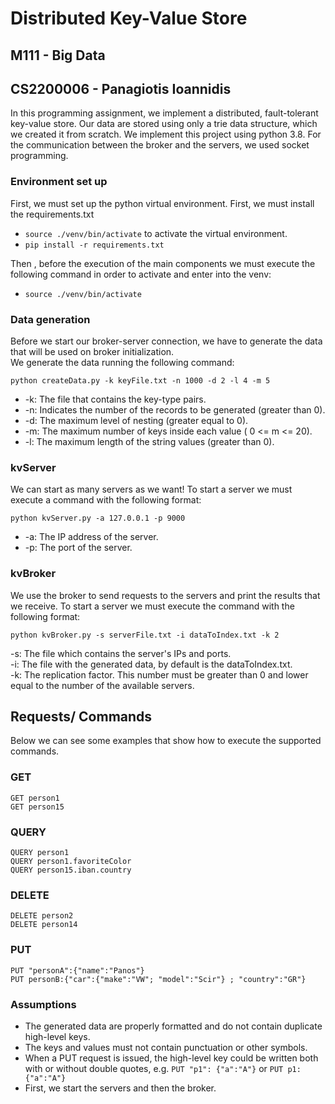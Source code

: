 # Distributed Key-Value Store

## M111 - Big Data

## CS2200006 - Panagiotis Ioannidis

In this programming assignment, we implement a distributed, fault-tolerant key-value store. Our data are stored using
only a trie data structure, which we created it from scratch. We implement this project using python 3.8. For the
communication between the broker and the servers, we used socket programming.

### Environment set up
First, we must set up the python virtual environment. First, we must install the requirements.txt
- `source ./venv/bin/activate` to activate the virtual environment.  
- `pip install -r requirements.txt`  

Then , before the execution of the main components we must execute the following command in order to activate and 
enter into the venv:  
- `source ./venv/bin/activate`  

### Data generation

Before we start our broker-server connection, we have to generate the data that will be used on broker initialization.  
We generate the data running the following command:

`python createData.py -k keyFile.txt -n 1000 -d 2 -l 4 -m 5`

- -k: The file that contains the key-type pairs.
- -n: Indicates the number of the records to be generated (greater than 0).
- -d: The maximum level of nesting (greater equal to 0).
- -m: The maximum number of keys inside each value ( 0 <= m <= 20).
- -l: The maximum length of the string values (greater than 0).

### kvServer

We can start as many servers as we want! To start a server we must execute a command with the following format:

`python kvServer.py -a 127.0.0.1 -p 9000`

- -a: The IP address of the server.
- -p: The port of the server.

### kvBroker

We use the broker to send requests to the servers and print the results that we receive. To start a server we must
execute the command with the following format:

`python kvBroker.py -s serverFile.txt -i dataToIndex.txt -k 2`

-s: The file which contains the server's IPs and ports.  
-i: The file with the generated data, by default is the dataToIndex.txt.  
-k: The replication factor. This number must be greater than 0 and lower equal to the number of the available servers.

## Requests/ Commands

Below we can see some examples that show how to execute the supported commands.

### GET

`GET person1`  
`GET person15`

### QUERY

`QUERY person1`  
`QUERY person1.favoriteColor`  
`QUERY person15.iban.country`

### DELETE

`DELETE person2`  
`DELETE person14`

### PUT

`PUT "personA":{"name":"Panos"}`  
`PUT personB:{"car":{"make":"VW"; "model":"Scir"} ; "country":"GR"}`

### Assumptions

- The generated data are properly formatted and do not contain duplicate high-level keys.
- The keys and values must not contain punctuation or other symbols.
- When a PUT request is issued, the high-level key could be written both with or without double quotes,
  e.g. `PUT "p1": {"a":"A"}` or `PUT p1:{"a":"A"}`  
- First, we start the servers and then the broker.
